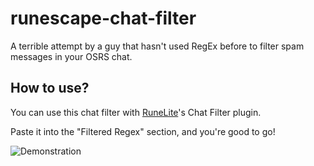 # runescape-chat-filter
A terrible attempt by a guy that hasn't used RegEx before to filter spam messages in your OSRS chat.

## How to use?
You can use this chat filter with [RuneLite](https://runelite.net)'s Chat Filter plugin.

Paste it into the "Filtered Regex" section, and you're good to go!

![Demonstration](https://i.imgur.com/5KonraL.gif)
